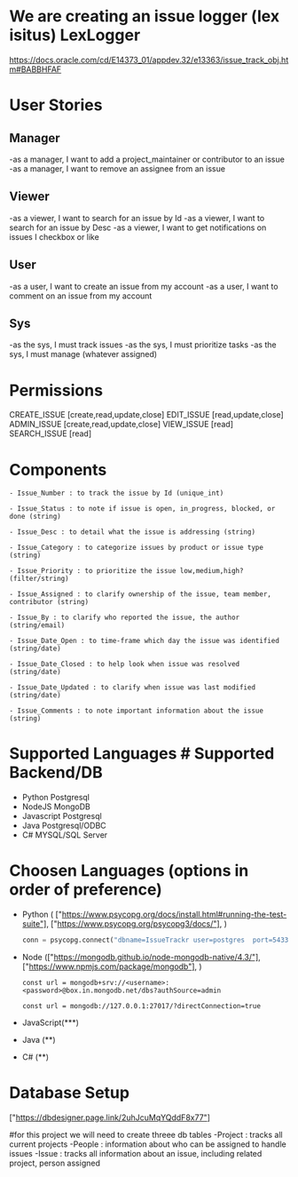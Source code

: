 # We are creating an issue logger (lex isitus) LexLogger
https://docs.oracle.com/cd/E14373_01/appdev.32/e13363/issue_track_obj.htm#BABBHFAF

# User Stories
## Manager
-as a manager, I want to add a project_maintainer or contributor to an issue
-as a manager, I want to remove an assignee from an issue

## Viewer
-as a viewer, I want to search for an issue by Id
-as a viewer, I want to search for an issue by Desc
-as a viewer, I want to get notifications on issues I checkbox or like

## User
-as a user, I want to create an issue from my account
-as a user, I want to comment on an issue from my account

## Sys
-as the sys, I must track issues
-as the sys, I must prioritize tasks
-as the sys, I must manage (whatever assigned)


# Permissions
CREATE_ISSUE [create,read,update,close]
EDIT_ISSUE [read,update,close]
ADMIN_ISSUE [create,read,update,close]
VIEW_ISSUE [read]
SEARCH_ISSUE [read]



# Components
    - Issue_Number : to track the issue by Id (unique_int)

    - Issue_Status : to note if issue is open, in_progress, blocked, or done (string)

    - Issue_Desc : to detail what the issue is addressing (string)

    - Issue_Category : to categorize issues by product or issue type (string)

    - Issue_Priority : to prioritize the issue low,medium,high? (filter/string)

    - Issue_Assigned : to clarify ownership of the issue, team member, contributor (string)

    - Issue_By : to clarify who reported the issue, the author (string/email)

    - Issue_Date_Open : to time-frame which day the issue was identified (string/date)

    - Issue_Date_Closed : to help look when issue was resolved (string/date)

    - Issue_Date_Updated : to clarify when issue was last modified (string/date)

    - Issue_Comments : to note important information about the issue (string)


# Supported Languages # Supported Backend/DB
 - Python               Postgresql
 - NodeJS               MongoDB
 - Javascript           Postgresql
 - Java                 Postgresql/ODBC
 - C#                   MYSQL/SQL Server

 
# Choosen Languages (options in order of preference)
- Python (
    ["https://www.psycopg.org/docs/install.html#running-the-test-suite"],
    ["https://www.psycopg.org/psycopg3/docs/"],
)

    ```python
    conn = psycopg.connect("dbname=IssueTrackr user=postgres  port=5433 password=******")
    ```

- Node (["https://mongodb.github.io/node-mongodb-native/4.3/"],
        ["https://www.npmjs.com/package/mongodb"],
)

    ```node (remote)
    const url = mongodb+srv://<username>:<password>@box.in.mongodb.net/dbs?authSource=admin
    ```
    

    ```node (local)
    const url = mongodb://127.0.0.1:27017/?directConnection=true
    ```
- JavaScript(***)
- Java (**)
- C# (**)


# Database Setup
["https://dbdesigner.page.link/2uhJcuMqYQddF8x77"]

 #for this project we will need to create threee db tables
 -Project : tracks all current projects
 -People : information about who can be assigned to handle issues
 -Issue : tracks all information about an issue, including related project, person assigned